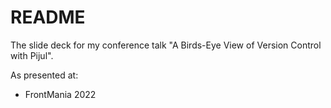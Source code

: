 # README #

The slide deck for my conference talk "A Birds-Eye View of Version Control with Pijul".

As presented at:

* FrontMania 2022

